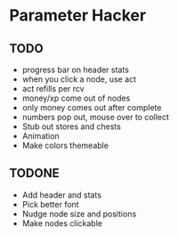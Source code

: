 # Parameter Hacker

## TODO

* progress bar on header stats
* when you click a node, use <cost> act
* act refills per rcv
* money/xp come out of nodes
* only money comes out after complete
* numbers pop out, mouse over to collect
* Stub out stores and chests
* Animation
* Make colors themeable

## TODONE

* Add header and stats
* Pick better font
* Nudge node size and positions
* Make nodes clickable
